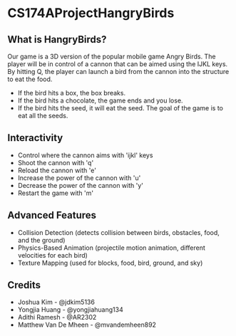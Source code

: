 # CS174AProjectHangryBirds

## What is HangryBirds?
Our game is a 3D version of the popular mobile game Angry Birds. The player will be in control of a cannon that can be aimed using the IJKL keys. By hitting Q, the player can launch a bird from the cannon into the structure to eat the food.
- If the bird hits a box, the box breaks.
- If the bird hits a chocolate, the game ends and you lose.
- If the bird hits the seed, it will eat the seed.
The goal of the game is to eat all the seeds.

## Interactivity
- Control where the cannon aims with 'ijkl' keys
- Shoot the cannon with 'q'
- Reload the cannon with 'e'
- Increase the power of the cannon with 'u'
- Decrease the power of the cannon with 'y'
- Restart the game with 'm'

## Advanced Features
- Collision Detection (detects collision between birds, obstacles, food, and the ground)
- Physics-Based Animation (projectile motion animation, different velocities for each bird)
- Texture Mapping (used for blocks, food, bird, ground, and sky)

## Credits
- Joshua Kim - @jdkim5136
- Yongjia Huang - @yongjiahuang134
- Adithi Ramesh - @AR2302
- Matthew Van De Mheen - @mvandemheen892
